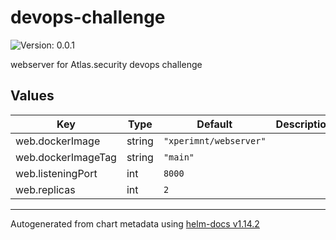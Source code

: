 # devops-challenge

![Version: 0.0.1](https://img.shields.io/badge/Version-0.0.1-informational?style=flat-square)

webserver for Atlas.security devops challenge

## Values

| Key | Type | Default | Description |
|-----|------|---------|-------------|
| web.dockerImage | string | `"xperimnt/webserver"` |  |
| web.dockerImageTag | string | `"main"` |  |
| web.listeningPort | int | `8000` |  |
| web.replicas | int | `2` |  |

----------------------------------------------
Autogenerated from chart metadata using [helm-docs v1.14.2](https://github.com/norwoodj/helm-docs/releases/v1.14.2)
